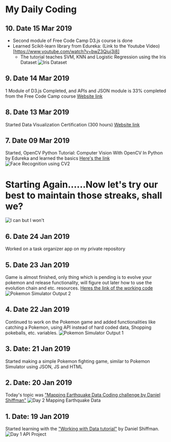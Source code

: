 # My Daily Coding

## 10. Date 15 Mar 2019
* Second module of Free Code Camp D3.js course is done
* Learned Scikit-learn library from Edureka: (Link to the Youtube Video)[https://www.youtube.com/watch?v=bwZ3Qiuj3i8]
  * The tutorial teaches SVM, KNN and Logistic Regression using the Iris Dataset
  ![Iris Dataset](https://s3.amazonaws.com/assets.datacamp.com/blog_assets/Machine+Learning+R/iris-machinelearning.png)
## 9. Date 14 Mar 2019
1 Module of D3.js Completed, and APIs and JSON module is 33% completed from the Free Code Camp course
[Website link](https://learn.freecodecamp.org/data-visualization/data-visualization-with-d3)

## 8. Date 13 Mar 2019
Started Data Visualization Certification (300 hours)
[Website link](https://learn.freecodecamp.org/data-visualization/data-visualization-with-d3)

## 7. Date 09 Mar 2019
Started, OpenCV Python Tutorial: Computer Vision With OpenCV In Python by Edureka and learned the basics
[Here's the link](https://www.edureka.co/blog/python-opencv-tutorial/)
![Face Recognition using CV2](https://i.imgur.com/OH1cS1z.jpg)

# Starting Again......Now let's try our best to maintain those streaks, shall we?
![I can but I won't](https://i.imgur.com/gRahCs0.jpg)

## 6. Date 24 Jan 2019
Worked on a task organizer app on my private repository

## 5. Date 23 Jan 2019
Game is almost finished, only thing which is pending is to evolve your pokemon and release functionality, will figure out later how to use the evolution chain  and etc. resources.
[Heres the link of the working code](https://pokemonsimulator.000webhostapp.com/)
![Pokemon Simulator Output 2](https://i.imgur.com/IkBeShp.gif)

## 4. Date 22 Jan 2019
Continued to work on the Pokemon game and added functionalities like catching a Pokemon, using API instead of hard coded data, Shopping pokeballs, etc. variables.
![Pokemon Simulator Output 1](https://i.imgur.com/wXd8kk0.gif)


## 3. Date: 21 Jan 2019
Started making a simple Pokemon fighting game, similar to Pokemon Simulator using JSON, JS and HTML

## 2. Date: 20 Jan 2019
Today's topic was ["Mapping Earthquake Data Coding challenge by Daniel Shiffman"](https://thecodingtrain.com/CodingChallenges/057-mapping-earthquake-data)
![Day 2 Mapping Earthquake Data](https://i.imgur.com/0StMujh.jpg)

## 1. Date: 19 Jan 2019
Started learning with the ["Working with Data tutorial"](https://thecodingtrain.com/Tutorials/10-working-with-data) by Daniel Shiffman.
![Day 1 API Project](https://i.imgur.com/HZlJyuR.png)
